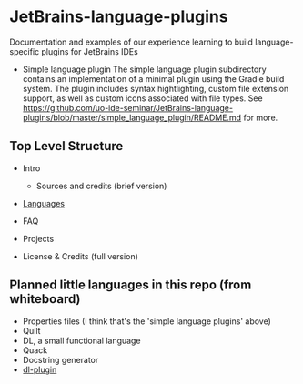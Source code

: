 # JetBrains-language-plugins
Documentation and examples of our experience learning to build language-specific plugins for JetBrains IDEs

* Simple language plugin
The simple language plugin subdirectory contains an implementation of a minimal plugin using the Gradle build system.
The plugin includes syntax hightlighting, custom file extension support, as well as custom icons associated with file
types. See https://github.com/uo-ide-seminar/JetBrains-language-plugins/blob/master/simple_language_plugin/README.md
for more.

## Top Level Structure 

* Intro
  * Sources and credits (brief version)

* [Languages](https://github.com/uo-ide-seminar/JetBrains-language-plugins/blob/master/Languages.md)

* FAQ

* Projects

* License & Credits (full version)

## Planned little languages in this repo (from whiteboard)

* Properties files (I think that's the 'simple language plugins' above)
* Quilt
* DL, a small functional language 
* Quack
* Docstring generator
* [dl-plugin](https://github.com/zachsully/dl-plugin)
